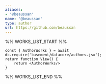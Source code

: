 ```yaml
---
aliases:
- '@beaussan'
name: '@beaussan'
type: author
url: https://github.com/beaussan
---
```



%% WORKS_LIST_START %%

```datacorejsx
const { AuthorWorks } = await dc.require('basement/datacore/authors.jsx');
return function View() {
    return <AuthorWorks/>
}
```
%% WORKS_LIST_END %%